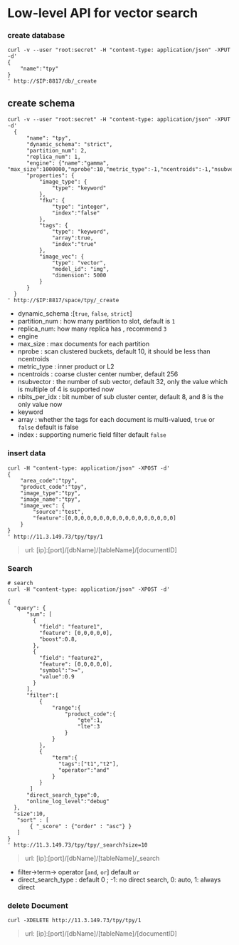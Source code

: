# Low-level API for vector search

### create database

````$xslt
curl -v --user "root:secret" -H "content-type: application/json" -XPUT -d'
{
    "name":"tpy"
}
' http://$IP:8817/db/_create
````
## create schema

````$xslt
curl -v --user "root:secret" -H "content-type: application/json" -XPUT -d'
  {
      "name": "tpy",
      "dynamic_schema": "strict",
      "partition_num": 2,
      "replica_num": 1,
      "engine": {"name":"gamma", "max_size":1000000,"nprobe":10,"metric_type":-1,"ncentroids":-1,"nsubvector":-1,"nbits_per_idx":-1},
      "properties": {
          "image_type": {
              "type": "keyword"
          },
          "fku": {
              "type": "integer",
              "index":"false"
          },
          "tags": {
              "type": "keyword",
              "array":true,
              "index":"true"
          },
          "image_vec": {
              "type": "vector",
              "model_id": "img",
              "dimension": 5000
          }
      }
  }
' http://$IP:8817/space/tpy/_create  
````

* dynamic_schema :[`true`, `false`, `strict`]
* partition_num : how many partition to slot,  default is `1`
* replica_num: how many replica has , recommend `3`
* engine
* max_size : max documents for each partition 
* nprobe : scan clustered buckets, default 10, it should be less than ncentroids
* metric_type : inner product or L2 
* ncentroids : coarse cluster center number, default 256
* nsubvector : the number of sub vector, default 32, only the value which is multiple of 4 is supported now
* nbits_per_idx : bit number of sub cluster center, default 8, and 8 is the only value now
* keyword
* array : whether the tags for each document is multi-valued, `true` or `false` default is false
* index : supporting numeric field filter default `false`


### insert data

````$xslt
curl -H "content-type: application/json" -XPOST -d'
{
    "area_code":"tpy",
    "product_code":"tpy",
    "image_type":"tpy",
    "image_name":"tpy",
    "image_vec": {
        "source":"test",
        "feature":[0,0,0,0,0,0,0,0,0,0,0,0,0,0,0,0,0]
    }
}
' http://11.3.149.73/tpy/tpy/1

````

> url: [ip]:[port]/[dbName]/[tableName]/[documentID]

### Search

````$xslt
# search
curl -H "content-type: application/json" -XPOST -d'

{
  "query": {
      "sum": [
        {
          "field": "feature1",
          "feature": [0,0,0,0,0],
          "boost":0.8,
        },
        {
          "field": "feature2",
          "feature": [0,0,0,0,0],
          "symbol":">=",
          "value":0.9
        }
      ],
      "filter":[
          {
              "range":{
                  "product_code":{
                      "gte":1,
                      "lte":3
                  }
              }
          },
          {
              "term":{
                "tags":["t1","t2"],
                "operator":"and"
              }
          }
       ]
      "direct_search_type":0,
      "online_log_level":"debug" 
  },
  "size":10,
   "sort" : [
       { "_score" : {"order" : "asc"} }
   ]
}
' http://11.3.149.73/tpy/tpy/_search?size=10
````
> url: [ip]:[port]/[dbName]/[tableName]/_search
* filter->term-> operator [`and`, `or`] default `or` 
* direct_search_type : default 0 ; -1: no direct search, 0: auto, 1: always direct
 
                                                 

### delete Document
 
````$xslt
curl -XDELETE http://11.3.149.73/tpy/tpy/1
````
> url: [ip]:[port]/[dbName]/[tableName]/[documentID]
